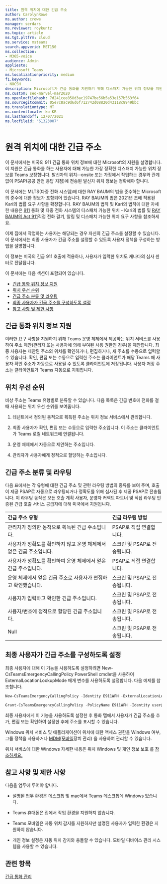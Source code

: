 ```yaml
---
title: 원격 위치에 대한 긴급 주소
author: CarolynRowe
ms.author: crowe
manager: serdars
ms.reviewer: roykuntz
ms.topic: article
ms.tgt.pltfrm: cloud
ms.service: msteams
search.appverid: MET150
ms.collection:
- M365-voice
audience: Admin
appliesto:
- Microsoft Teams
ms.localizationpriority: medium
f1.keywords:
- NOCSH
description: Microsoft가 긴급 통화를 지원하기 위해 디스패치 가능한 위치 정보를 지원하는 방법에 대해 자세히 알아보습니다.
ms.custom: seo-marvel-mar2020
ms.openlocfilehash: 7d241cee858d3ac19747be56b5a53e157b563f64
ms.sourcegitcommit: 05e7c8ac9d6d6f712742d08820d43118c8949bbc
ms.translationtype: MT
ms.contentlocale: ko-KR
ms.lasthandoff: 12/07/2021
ms.locfileid: "61323007"
---
```

# <a name="emergency-addresses-for-remote-locations"></a>원격 위치에 대한 긴급 주소

이 문서에서는 미국의 911 긴급 통화 위치 정보에 대한 Microsoft의 지원을 설명합니다. 이 지원은 긴급 통화를 하는 사용자에 대해 가능한 가장 정확한 디스패치 가능한 위치 정보를 Teams 보장합니다. 발신자의 위치--onsite 또는 가정에서 작업하는 경우와 관계없이 PSAP(공공 안전 응답 지점)에 전송된 발신자 위치 정보는 정확해야 합니다.

이 문서에는 MLTS(다중 전화 시스템)에 대한 RAY BAUM의 법을 준수하는 Microsoft의 준수에 대한 정보가 포함되어 있습니다. RAY BAUM의 법은 2021년 초에 적용된 Kari의 법률 요구 사항을 확장합니다. RAY BAUM의 법칙 및 Kari의 법칙에 대한 자세한 내용은 [911](https://www.fcc.gov/911-dispatchable-location) 통화 및 다중 전화 시스템의 디스패치 가능한 위치 - Kari의 법률 및 [RAY BAUM의 Act 911](https://www.fcc.gov/mlts-911-requirements)직접 전화 걸기, 알림 및 디스패치 가능한 위치 요구 사항을 참조하세요. 

이제 집에서 작업하는 사용자는 해당되는 경우 자신의 긴급 주소를 설정할 수 있습니다. 이 문서에서는 최종 사용자가 긴급 주소를 설정할 수 있도록 사용자 정책을 구성하는 방법을 설명합니다.

이 정보는 미국의 긴급 911 호출에 적용하나, 사용자가 입력한 위치도 캐나다의 심사 센터로 전달됩니다.

이 문서에는 다음 섹션이 포함되어 있습니다.

- [긴급 통화 위치 정보 지원](#support-for-emergency-calling-location-information)
- [위치 우선 순위](#location-precedence)
- [긴급 주소 분류 및 라우팅](#emergency-address-classification-and-routing)
- [최종 사용자가 긴급 주소를 구성하도록 설정](#enable-end-users-to-configure-their-emergency-address)
- [참고 사항 및 제한 사항](#notes-and-restrictions)


## <a name="support-for-emergency-calling-location-information"></a>긴급 통화 위치 정보 지원

이러한 요구 사항을 지원하기 위해 Teams 운영 체제에서 제공하는 위치 서비스를 사용하여 주소 제안(관리자 또는 사용자에 의해 부여된 사용 권한인 경우)을 제안합니다. 최종 사용자는 제안된 주소의 위치를 확인하거나, 편집하거나, 새 주소를 수동으로 입력할 수 있습니다. 확인, 편집 또는 수동으로 입력한 주소는 클라이언트가 해당 Teams 때 사용자 확인 주소가 자동으로 사용될 수 있도록 클라이언트에 저장됩니다. 사용자 저장 주소는 클라이언트가 Teams 자동으로 지워집니다.


## <a name="location-precedence"></a>위치 우선 순위

비상 주소는 Teams 유형별로 분류할 수 있습니다. 다음 목록은 긴급 번호에 전화를 걸 때 사용되는 위치 우선 순위를 보여줍니다.

1. 테넌트에서 정의된 동적으로 획득된 주소는 위치 정보 서비스에서 관리합니다.

2. 최종 사용자가 확인, 편집 또는 수동으로 입력한 주소입니다. 이 주소는 클라이언트가 Teams 로컬 네트워크에 연결됩니다.

3. 운영 체제에서 자동으로 제안하는 주소입니다.

4. 관리자가 사용자에게 정적으로 할당하는 주소입니다.


## <a name="emergency-address-classification-and-routing"></a>긴급 주소 분류 및 라우팅

다음 표에서는 각 유형에 대한 긴급 주소 및 관련 라우팅 방법의 종류를 보여 주며, 호출이 제공 PSAP로 자동으로 라우팅되거나 정확도를 위해 심사된 후 제공 PSAP로 전송됩니다. 이 라우팅 동작은 모든 호출 계획 사용자, 운영자 커넥트 파트너 및 직접 라우팅 인증된 긴급 호출 서비스 공급자에 대해 미국에서 지원됩니다.


| 긴급 주소 유형 | 긴급 라우팅 방법 |
| :------------| :-------|
| 관리자가 정의한 동적으로 획득된 긴급 주소입니다. | PSAP로 직접 연결합니다. |
| 사용자가 정확도를 확인하지  않고 운영 체제에서 얻은 긴급 주소입니다. | 스크린 및 PSAP로 전송됩니다. |
| 사용자가 정확도를 확인하여  운영 체제에서 얻은 긴급 주소입니다.| PSAP로 직접 연결합니다. |
| 운영 체제에서 얻은 긴급 주소로 사용자가 편집하고 확인했습니다. | 스크린 및 PSAP로 전송됩니다. |
| 사용자가 입력하고 확인한 긴급 주소입니다. | 스크린 및 PSAP로 전송됩니다. |
| 사용자/번호에 정적으로 할당된 긴급 주소입니다. | 스크린 및 PSAP로 전송됩니다. |
| Null | 스크린 및 PSAP로 전송됩니다. |


## <a name="enable-end-users-to-configure-their-emergency-address"></a>최종 사용자가 긴급 주소를 구성하도록 설정

최종 사용자에 대해 이 기능을 사용하도록 설정하려면 New-CsTeamsEmergencyCallingPolicy PowerShell cmdlet을 사용하여 ExternalLocationLookupMode 매개 변수를 사용하도록 설정합니다. 다음 예제를 참조합니다. 


``` PowerShell
New-CsTeamsEmergencyCallingPolicy -Identity E911WFH -ExternalLocationLookupMode Enabled
```

```PowerShell
Grant-CsTeamsEmergencyCallingPolicy -PolicyName E911WFH -Identity user@contoso.com
```

최종 사용자에게 이 기능을 사용하도록 설정한 후 통화 탭에서 사용자가 긴급 주소를 추가, 편집 또는 확인하여 설정한 후에 주소를 표시할 수 있습니다. 

Windows 위치 서비스 및 애플리케이션이 위치에 대한 액세스 권한을 Windows 여부, 그룹 정책을 사용하거나 [MDM(모바일](https://docs.microsoft.com/windows/client-management/mdm/policy-csp-privacy#privacy-letappsaccesslocation)장치 관리) 을 사용하여 관리할 수 있습니다.

위치 서비스에 대한 Windows 자세한 내용은 위치 Windows 및 개인 정보 보호 를 [참조하세요.](https://support.microsoft.com/windows/windows-location-service-and-privacy-3a8eee0a-5b0b-dc07-eede-2a5ca1c49088)



## <a name="notes-and-restrictions"></a>참고 사항 및 제한 사항

다음을 염두에 두어야 합니다.

- 설명된 업무 환경은 데스크톱 및 mac에서 Teams 데스크톱에 Windows 있습니다.

- Teams 휴대폰은 집에서 작업 환경을 지원하지 않습니다.

- Teams 모바일은 자동 위치 감지를 지원하지만 설명된 사용자가 입력한 환경은 지원하지 않습니다.

- 개인 정보 설정은 자동 위치 감지와 충돌할 수 있습니다. 모바일 디바이스 관리 시스템을 사용할 수 있습니다.


## <a name="related-topics"></a>관련 항목

[긴급 통화 관리](what-are-emergency-locations-addresses-and-call-routing.md)

